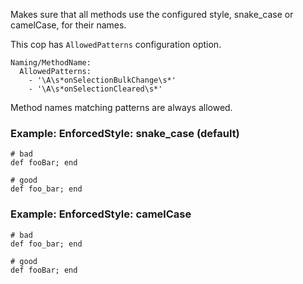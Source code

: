 Makes sure that all methods use the configured style,
snake_case or camelCase, for their names.

This cop has `AllowedPatterns` configuration option.

    Naming/MethodName:
      AllowedPatterns:
        - '\A\s*onSelectionBulkChange\s*'
        - '\A\s*onSelectionCleared\s*'

Method names matching patterns are always allowed.

### Example: EnforcedStyle: snake_case (default)
    # bad
    def fooBar; end

    # good
    def foo_bar; end

### Example: EnforcedStyle: camelCase
    # bad
    def foo_bar; end

    # good
    def fooBar; end